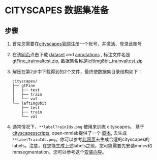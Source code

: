 # CITYSCAPES 数据集准备

## 步骤

1. 首先您需要在[cityscapes官网](https://www.cityscapes-dataset.com/register/)注册一个账号，并激活、登录此账号
2. 在该[网页](https://www.cityscapes-dataset.com/downloads/)点击下载 [dataset](https://www.cityscapes-dataset.com/file-handling/?packageID=3) and [annotations](https://www.cityscapes-dataset.com/file-handling/?packageID=1) , 标注文件名是[gtFine_trainvaltest.zip](https://www.cityscapes-dataset.com/file-handling/?packageID=1), 数据集名称是[leftImg8bit_trainvaltest.zip](https://www.cityscapes-dataset.com/file-handling/?packageID=3)
3. 解压在第2步中下载得到的2个文件，最终使数据集目录结构如下：

   ```shell
   cityscapes/
   ├── gtFine
   │   ├── test
   │   ├── train
   │   └── val
   └── leftImg8bit
       ├── test
       ├── train
       └── val
   ```
4. 通常情况下，`**labelTrainIds.png` 被用来训练 cityscapes。 基于 [cityscapesscripts](https://github.com/mcordts/cityscapesScripts), open-mmlab提供了一个 [脚本](https://github.com/open-mmlab/mmsegmentation/blob/master/tools/convert_datasets/cityscapes.py), 去生成 `**labelTrainIds.png`。你可以参考[此网页](https://github.com/open-mmlab/mmsegmentation/blob/master/docs/zh_cn/dataset_prepare.md)去生成合适的cityscapes的labels。注意，在您能生成上述labels之前，您可能需要先安装mmcv和mmsegmentation，您可以参考这个[安装向导](https://github.com/open-mmlab/mmsegmentation/blob/master/docs/zh_cn/get_started.md)。
